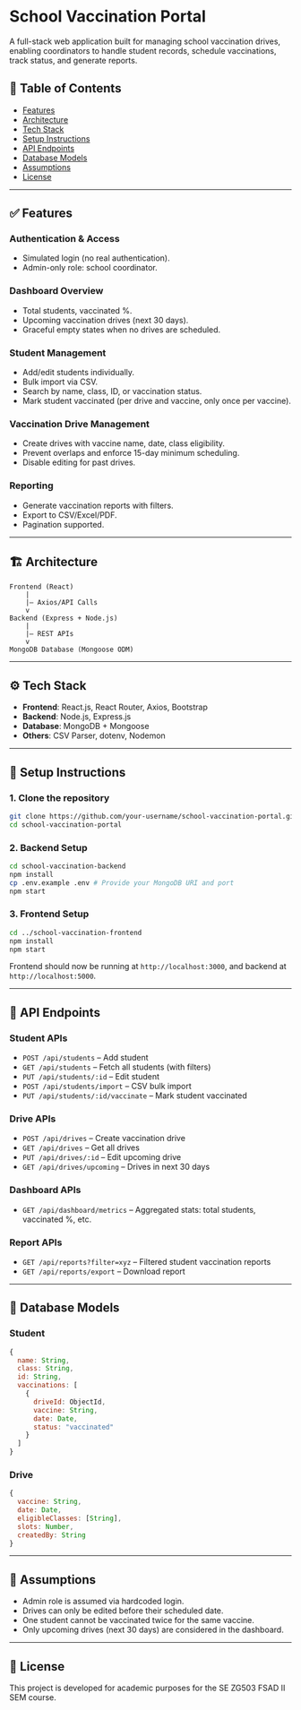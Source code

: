 
# School Vaccination Portal

A full-stack web application built for managing school vaccination drives, enabling coordinators to handle student records, schedule vaccinations, track status, and generate reports.

## 📌 Table of Contents

- [Features](#Features)
- [Architecture](#architecture)
- [Tech Stack](#tech-stack)
- [Setup Instructions](#setup-instructions)
- [API Endpoints](#api-endpoints)
- [Database Models](#database-models)
- [Assumptions](#assumptions)
- [License](#license)

---

## ✅ Features

### Authentication & Access
- Simulated login (no real authentication).
- Admin-only role: school coordinator.

### Dashboard Overview
- Total students, vaccinated %.
- Upcoming vaccination drives (next 30 days).
- Graceful empty states when no drives are scheduled.

### Student Management
- Add/edit students individually.
- Bulk import via CSV.
- Search by name, class, ID, or vaccination status.
- Mark student vaccinated (per drive and vaccine, only once per vaccine).

### Vaccination Drive Management
- Create drives with vaccine name, date, class eligibility.
- Prevent overlaps and enforce 15-day minimum scheduling.
- Disable editing for past drives.

### Reporting
- Generate vaccination reports with filters.
- Export to CSV/Excel/PDF.
- Pagination supported.

---

## 🏗️ Architecture

```
Frontend (React)
    |
    |— Axios/API Calls
    v
Backend (Express + Node.js)
    |
    |— REST APIs
    v
MongoDB Database (Mongoose ODM)
```

---

## ⚙️ Tech Stack

- **Frontend**: React.js, React Router, Axios, Bootstrap
- **Backend**: Node.js, Express.js
- **Database**: MongoDB + Mongoose
- **Others**: CSV Parser, dotenv, Nodemon

---

## 🚀 Setup Instructions

### 1. Clone the repository

```bash
git clone https://github.com/your-username/school-vaccination-portal.git
cd school-vaccination-portal
```

### 2. Backend Setup

```bash
cd school-vaccination-backend
npm install
cp .env.example .env # Provide your MongoDB URI and port
npm start
```

### 3. Frontend Setup

```bash
cd ../school-vaccination-frontend
npm install
npm start
```

Frontend should now be running at `http://localhost:3000`, and backend at `http://localhost:5000`.

---

## 📡 API Endpoints

### Student APIs

- `POST /api/students` – Add student
- `GET /api/students` – Fetch all students (with filters)
- `PUT /api/students/:id` – Edit student
- `POST /api/students/import` – CSV bulk import
- `PUT /api/students/:id/vaccinate` – Mark student vaccinated

### Drive APIs

- `POST /api/drives` – Create vaccination drive
- `GET /api/drives` – Get all drives
- `PUT /api/drives/:id` – Edit upcoming drive
- `GET /api/drives/upcoming` – Drives in next 30 days

### Dashboard APIs

- `GET /api/dashboard/metrics` – Aggregated stats: total students, vaccinated %, etc.

### Report APIs

- `GET /api/reports?filter=xyz` – Filtered student vaccination reports
- `GET /api/reports/export` – Download report

---

## 🧠 Database Models

### Student

```js
{
  name: String,
  class: String,
  id: String,
  vaccinations: [
    {
      driveId: ObjectId,
      vaccine: String,
      date: Date,
      status: "vaccinated"
    }
  ]
}
```

### Drive

```js
{
  vaccine: String,
  date: Date,
  eligibleClasses: [String],
  slots: Number,
  createdBy: String
}
```

---


## 📓 Assumptions

- Admin role is assumed via hardcoded login.
- Drives can only be edited before their scheduled date.
- One student cannot be vaccinated twice for the same vaccine.
- Only upcoming drives (next 30 days) are considered in the dashboard.

---

## 📜 License

This project is developed for academic purposes for the SE ZG503 FSAD II SEM course.
